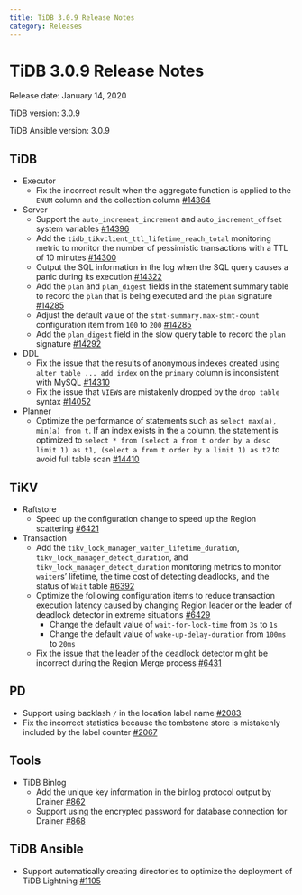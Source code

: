 ```yaml
---
title: TiDB 3.0.9 Release Notes
category: Releases
---
```


# TiDB 3.0.9 Release Notes

Release date: January 14, 2020

TiDB version: 3.0.9

TiDB Ansible version: 3.0.9

## TiDB

+ Executor
    - Fix the incorrect result when the aggregate function is applied to the `ENUM` column and the collection column [#14364](https://github.com/pingcap/tidb/pull/14364)
+ Server
    - Support the `auto_increment_increment` and `auto_increment_offset` system variables [#14396](https://github.com/pingcap/tidb/pull/14396)
    - Add the `tidb_tikvclient_ttl_lifetime_reach_total` monitoring metric to monitor the number of pessimistic transactions with a TTL of 10 minutes [#14300](https://github.com/pingcap/tidb/pull/14300)
    - Output the SQL information in the log when the SQL query causes a panic during its execution [#14322](https://github.com/pingcap/tidb/pull/14322)
    - Add the `plan` and `plan_digest` fields in the statement summary table to record the `plan` that is being executed and the `plan` signature [#14285](https://github.com/pingcap/tidb/pull/14285)
    - Adjust the default value of the `stmt-summary.max-stmt-count` configuration item from `100` to `200` [#14285](https://github.com/pingcap/tidb/pull/14285)
    - Add the `plan_digest` field in the slow query table to record the `plan` signature [#14292](https://github.com/pingcap/tidb/pull/14292)
+ DDL
    - Fix the issue that the results of anonymous indexes created using `alter table ... add index` on the `primary` column is inconsistent with MySQL [#14310](https://github.com/pingcap/tidb/pull/14310)
    - Fix the issue that `VIEW`s are mistakenly dropped by the  `drop table` syntax [#14052](https://github.com/pingcap/tidb/pull/14052)
+ Planner
    - Optimize the performance of statements such as `select max(a), min(a) from t`. If an index exists in the `a` column, the statement is optimized to `select * from (select a from t order by a desc limit 1) as t1, (select a from t order by a limit 1) as t2` to avoid full table scan [#14410](https://github.com/pingcap/tidb/pull/14410)

## TiKV

+ Raftstore
    - Speed up the configuration change to speed up the Region scattering [#6421](https://github.com/tikv/tikv/pull/6421)
+ Transaction
    - Add the `tikv_lock_manager_waiter_lifetime_duration`, `tikv_lock_manager_detect_duration`, and `tikv_lock_manager_detect_duration`  monitoring metrics to monitor `waiter`s’ lifetime, the time cost of detecting deadlocks, and the status of `Wait` table [#6392](https://github.com/tikv/tikv/pull/6392)
    - Optimize the following configuration items to reduce transaction execution latency caused by changing Region leader or the leader of deadlock detector in extreme situations [#6429](https://github.com/tikv/tikv/pull/6429)
        - Change the default value of `wait-for-lock-time` from `3s` to `1s`
        - Change the default value of `wake-up-delay-duration` from `100ms` to `20ms`
    - Fix the issue that the leader of the deadlock detector might be incorrect during the Region Merge process [#6431](https://github.com/tikv/tikv/pull/6431)

## PD

+ Support using backlash `/` in the location label name [#2083](https://github.com/pingcap/pd/pull/2083)
+ Fix the incorrect statistics because the tombstone store is mistakenly included by the label counter [#2067](https://github.com/pingcap/pd/pull/2067)

## Tools

+ TiDB Binlog
    - Add the unique key information in the binlog protocol output by Drainer [#862](https://github.com/pingcap/tidb-binlog/pull/862)
    - Support using the encrypted password for database connection for Drainer [#868](https://github.com/pingcap/tidb-binlog/pull/868)

## TiDB Ansible

+ Support automatically creating directories to optimize the deployment of TiDB Lightning [#1105](https://github.com/pingcap/tidb-ansible/pull/1105)
